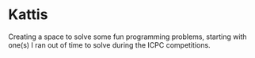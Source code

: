 # Kattis
Creating a space to solve some fun programming problems, starting with one(s) I ran out of time to solve during the ICPC competitions.
